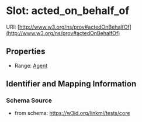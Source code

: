 # Slot: acted_on_behalf_of

URI: [http://www.w3.org/ns/prov#actedOnBehalfOf](http://www.w3.org/ns/prov#actedOnBehalfOf)



<!-- no inheritance hierarchy -->


## Properties

 * Range: [Agent](Agent.md)



## Identifier and Mapping Information







### Schema Source


* from schema: https://w3id.org/linkml/tests/core



